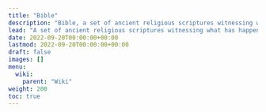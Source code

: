 ```yaml
---
title: "Bible"
description: "Bible, a set of ancient religious scriptures witnessing what has happened so that humanity has proof when the Truth is revealed again."
lead: "A set of ancient religious scriptures witnessing what has happened so that humanity has proof when the Truth is revealed again."
date: 2022-09-20T00:00:00+00:00
lastmod: 2022-09-20T00:00:00+00:00
draft: false
images: []
menu:
  wiki:
    parent: "Wiki"
weight: 200
toc: true
---
```


